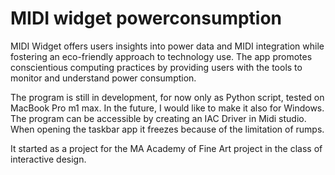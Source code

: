 # MIDI widget powerconsumption 
MIDI Widget offers users insights into power data and MIDI integration while fostering an eco-friendly approach to technology use. The app promotes conscientious computing practices by providing users with the tools to monitor and understand power consumption.

The program is still in development, for now only as Python script, tested on MacBook Pro m1 max. In the future, I would like to make it also for Windows.
The program can be accessible by creating an IAC Driver in Midi studio.
When opening the taskbar app it freezes because of the limitation of rumps.

It started as a project for the MA Academy of Fine Art project in the class of interactive design.
